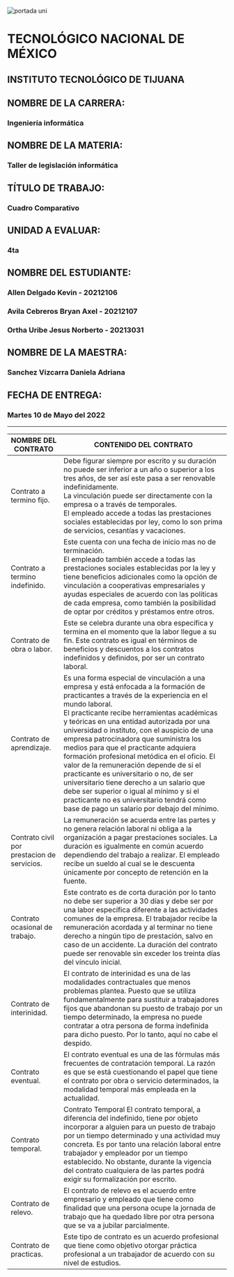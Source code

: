 ![portada uni](https://user-images.githubusercontent.com/101743883/161363304-dc9ef832-b950-4c0f-9f08-b481a8ab5f1b.png)

# TECNOLÓGICO NACIONAL DE MÉXICO
## INSTITUTO TECNOLÓGICO DE TIJUANA 
## NOMBRE DE LA CARRERA: 
### Ingeniería informática
## NOMBRE DE LA MATERIA: 
### Taller de legislación informática
## TÍTULO DE TRABAJO: 
### Cuadro Comparativo
## UNIDAD A EVALUAR: 
### 4ta
## NOMBRE DEL ESTUDIANTE: 
### Allen Delgado Kevin - 20212106
### Avila Cebreros Bryan Axel - 20212107
### Ortha Uribe Jesus Norberto - 20213031
## NOMBRE DE LA MAESTRA:
### Sanchez Vizcarra Daniela Adriana
## FECHA DE ENTREGA:
### Martes 10 de Mayo del 2022
----------------------------------
|NOMBRE DEL CONTRATO|CONTENIDO DEL CONTRATO|
|-------------------|-----------------------|
|Contrato a termino fijo.|Debe figurar siempre por escrito y su duración no puede ser inferior a un año o superior a los tres años, de ser así este pasa a ser renovable indefinidamente.<br>La vinculación puede ser directamente con la empresa o a través de temporales.<br>El empleado accede a todas las prestaciones sociales establecidas por ley, como lo son prima de servicios, cesantías y vacaciones.|
|Contrato a termino indefinido.|Este cuenta con una fecha de inicio mas no de terminación.<br>El empleado también accede a todas las prestaciones sociales establecidas por la ley y tiene beneficios adicionales como la opción de vinculación a cooperativas empresariales y ayudas especiales de acuerdo con las políticas de cada empresa, como también la posibilidad de optar por créditos y préstamos entre otros.|
|Contrato de obra o labor.|Este se celebra durante una obra específica y termina en el momento que la labor llegue a su fin. Este contrato es igual en términos de beneficios y descuentos a los contratos indefinidos y definidos, por ser un contrato laboral.|
|Contrato de aprendizaje.|Es una forma especial de vinculación a una empresa y está enfocada a la formación de practicantes a través de la experiencia en el mundo laboral.<br>El practicante recibe herramientas académicas y teóricas en una entidad autorizada por una universidad o instituto, con el auspicio de una empresa patrocinadora que suministra los medios para que el practicante adquiera formación profesional metódica en el oficio. El valor de la remuneración depende de si el practicante es universitario o no, de ser universitario tiene derecho a un salario que debe ser superior o igual al mínimo y si el practicante no es universitario tendrá como base de pago un salario por debajo del mínimo.|
|Contrato civil por prestacion de servicios.|La remuneración se acuerda entre las partes y no genera relación laboral ni obliga a la organización a pagar prestaciones sociales. La duración es igualmente en común acuerdo dependiendo del trabajo a realizar. El empleado recibe un sueldo al cual se le descuenta únicamente por concepto de retención en la fuente.|
|Contrato ocasional de trabajo.|Este contrato es de corta duración por lo tanto no debe ser superior a 30 días y debe ser por una labor específica diferente a las actividades comunes de la empresa. El trabajador recibe la remuneración acordada y al terminar no tiene derecho a ningún tipo de prestación, salvo en caso de un accidente. La duración del contrato puede ser renovable sin exceder los treinta días del vínculo inicial.|
|Contrato de interinidad.|El contrato de interinidad es una de las modalidades contractuales que menos problemas plantea. Puesto que se utiliza fundamentalmente para sustituir a trabajadores fijos que abandonan su puesto de trabajo por un tiempo determinado, la empresa no puede contratar a otra persona de forma indefinida para dicho puesto. Por lo tanto, aquí no cabe el despido.|
|Contrato eventual.|El contrato eventual es una de las fórmulas más frecuentes de contratación temporal. La razón es que se está cuestionando el papel que tiene el contrato por obra o servicio determinados, la modalidad temporal más empleada en la actualidad.|
|Contrato temporal.|Contrato Temporal	El contrato temporal, a diferencia del indefinido, tiene por objeto incorporar a alguien para un puesto de trabajo por un tiempo determinado y una actividad muy concreta. Es por tanto una relación laboral entre trabajador y empleador por un tiempo establecido. No obstante, durante la vigencia del contrato cualquiera de las partes podrá exigir su formalización por escrito.|
|Contrato de relevo.|El contrato de relevo es el acuerdo entre empresario y empleado que tiene como finalidad que una persona ocupe la jornada de trabajo que ha quedado libre por otra persona que se va a jubilar parcialmente.|
|Contrato de practicas.|Este tipo de contrato es un acuerdo profesional que tiene como objetivo otorgar práctica profesional a un trabajador de acuerdo con su nivel de estudios.|